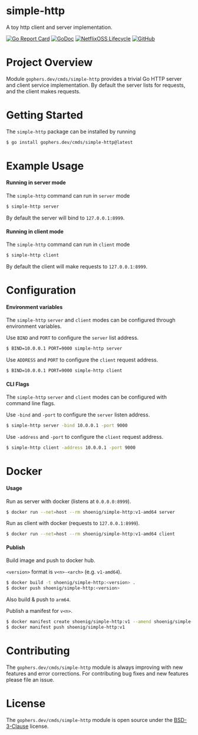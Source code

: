 simple-http
===========

A toy http client and server implementation.

[![Go Report Card](https://goreportcard.com/badge/gophers.dev/cmds/simple-http)](https://goreportcard.com/report/gophers.dev/cmds/simple-http)
[![GoDoc](https://godoc.org/gophers.dev/cmds/simple-http?status.svg)](https://godoc.org/gophers.dev/cmds/simple-http)
[![NetflixOSS Lifecycle](https://img.shields.io/osslifecycle/shoenig/simple-http.svg)](OSSMETADATA)
[![GitHub](https://img.shields.io/github/license/shoenig/simple-http.svg)](LICENSE)

# Project Overview

Module `gophers.dev/cmds/simple-http` provides a trivial Go HTTP server
and client service implementation. By default the server lists for requests,
and the client makes requests.

# Getting Started

The `simple-http` package can be installed by running

```bash
$ go install gophers.dev/cmds/simple-http@latest
```

# Example Usage

#### Running in server mode

The `simple-http` command can run in `server` mode

```bash
$ simple-http server
```

By default the server will bind to `127.0.0.1:8999`.

#### Running in client mode

The `simple-http` command can run in `client` mode

```bash
$ simple-http client
```

By default the client will make requests to `127.0.0.1:8999`.

# Configuration

#### Environment variables

The `simple-http` `server` and `client` modes can be configured through environment variables.

Use `BIND` and `PORT` to configure the `server` list address.

```bash
$ BIND=10.0.0.1 PORT=9000 simple-http server
```

Use `ADDRESS` and `PORT` to configure the `client` request address.

```bash
$ BIND=10.0.0.1 PORT=9000 simple-http client
```

#### CLI Flags

The `simple-http` `server` and `client` modes can be configured with command line flags.

Use `-bind` and `-port` to configure the `server` listen address.

```bash
$ simple-http server -bind 10.0.0.1 -port 9000
```

Use `-address` and `-port` to configure the `client` request address.

```bash
$ simple-http client -address 10.0.0.1 -port 9000
```

# Docker

#### Usage

Run as server with docker (listens at `0.0.0.0:8999`).

```bash
$ docker run --net=host --rm shoenig/simple-http:v1-amd64 server
```

Run as client with docker (requests to `127.0.0.1:8999`).

```bash
$ docker run --net=host --rm shoenig/simple-http:v1-amd64 client
```

#### Publish

Build image and push to docker hub.

`<version>` format is `v<n>-<arch>` (e.g. `v1-amd64`).

```bash
$ docker build -t shoenig/simple-http:<version> .
$ docker push shoenig/simple-http:<version>
```

Also build & push to `arm64`.

Publish a manifest for `v<n>`.

```bash
$ docker manifest create shoenig/simple-http:v1 --amend shoenig/simple-http:v1-arm64 --amend shoenig/simple-http:v1-amd64
$ docker manifest push shoenig/simple-http:v1
```

# Contributing

The `gophers.dev/cmds/simple-http` module is always improving with new features
and error corrections. For contributing bug fixes and new features please file an issue.

# License

The `gophers.dev/cmds/simple-http` module is open source under the [BSD-3-Clause](LICENSE) license.

